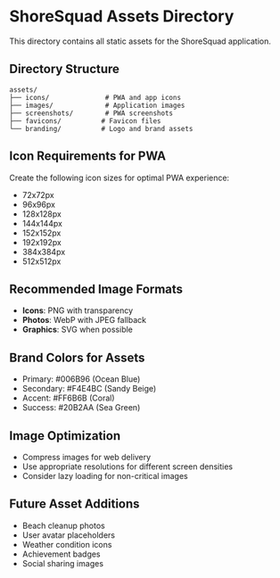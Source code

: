# ShoreSquad Assets Directory

This directory contains all static assets for the ShoreSquad application.

## Directory Structure

```
assets/
├── icons/              # PWA and app icons
├── images/             # Application images
├── screenshots/        # PWA screenshots
├── favicons/          # Favicon files
└── branding/          # Logo and brand assets
```

## Icon Requirements for PWA

Create the following icon sizes for optimal PWA experience:
- 72x72px
- 96x96px
- 128x128px
- 144x144px
- 152x152px
- 192x192px
- 384x384px
- 512x512px

## Recommended Image Formats
- **Icons**: PNG with transparency
- **Photos**: WebP with JPEG fallback
- **Graphics**: SVG when possible

## Brand Colors for Assets
- Primary: #006B96 (Ocean Blue)
- Secondary: #F4E4BC (Sandy Beige)
- Accent: #FF6B6B (Coral)
- Success: #20B2AA (Sea Green)

## Image Optimization
- Compress images for web delivery
- Use appropriate resolutions for different screen densities
- Consider lazy loading for non-critical images

## Future Asset Additions
- Beach cleanup photos
- User avatar placeholders
- Weather condition icons
- Achievement badges
- Social sharing images
